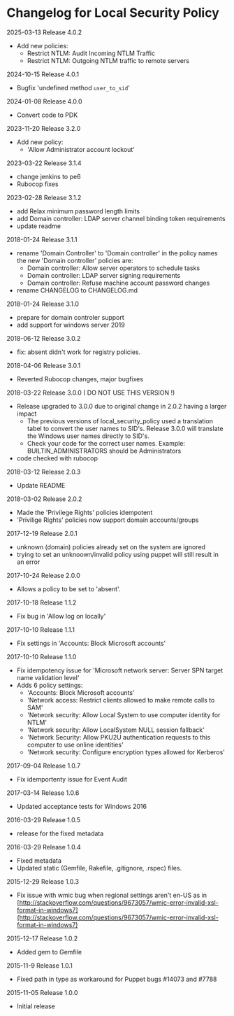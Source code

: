 # Changelog for Local Security Policy

2025-03-13 Release 4.0.2

- Add new policies:
  - Restrict NTLM: Audit Incoming NTLM Traffic
  - Restrict NTLM: Outgoing NTLM traffic to remote servers

2024-10-15 Release 4.0.1

- Bugfix 'undefined method `user_to_sid`'

2024-01-08 Release 4.0.0

- Convert code to PDK

2023-11-20 Release 3.2.0

- Add new policy:
  - 'Allow Administrator account lockout'

2023-03-22 Release 3.1.4

- change jenkins to pe6
- Rubocop fixes

2023-02-28 Release 3.1.2

- add Relax minimum password length limits
- add Domain controller: LDAP server channel binding token requirements
- update readme

2018-01-24 Release 3.1.1

- rename 'Domain Controller' to 'Domain controller' in the policy names
  the new 'Domain controller' policies are:
  - Domain controller: Allow server operators to schedule tasks
  - Domain controller: LDAP server signing requirements
  - Domain controller: Refuse machine account password changes
- rename CHANGELOG to CHANGELOG.md

2018-01-24 Release 3.1.0

- prepare for domain controler support
- add support for windows server 2019

2018-06-12 Release 3.0.2

- fix: absent didn't work for registry policies.

2018-04-06 Release 3.0.1

- Reverted Rubocop changes, major bugfixes

2018-03-22 Release 3.0.0 ( DO NOT USE THIS VERSION !)

- Release upgraded to 3.0.0  due to original change in 2.0.2 having a larger impact
  - The previous versions of local_security_policy used a translation tabel to convert the user names to
    SID's. Release 3.0.0 will translate the Windows user names directly to SID's.
  - Check your code for the correct user names. Example: BUILTIN_ADMINISTRATORS should be Administrators
- code checked with rubocop

2018-03-12 Release 2.0.3

- Update README

2018-03-02 Release 2.0.2

- Made the 'Privilege Rights' policies idempotent
- 'Privilige Rights' policies now support domain accounts/groups

2017-12-19 Release 2.0.1

- unknown (domain) policies already set on the system are ignored
- trying to set an unknoown/invalid policy using puppet will still result in an error

2017-10-24 Release 2.0.0

- Allows a policy to be set to 'absent'.

2017-10-18 Release 1.1.2

- Fix bug in 'Allow log on locally'

2017-10-10 Release 1.1.1

- Fix settings in 'Accounts: Block Microsoft accounts'

2017-10-10 Release 1.1.0

- Fix idempotency issue for 'Microsoft network server: Server SPN target name validation level'
- Adds 6 policy settings:
  - 'Accounts: Block Microsoft accounts'
  - 'Network access: Restrict clients allowed to make remote calls to SAM'
  - 'Network security: Allow Local System to use computer identity for NTLM'
  - 'Network security: Allow LocalSystem NULL session fallback'
  - 'Network Security: Allow PKU2U authentication requests to this computer to use online identities'
  - 'Network security: Configure encryption types allowed for Kerberos'

2017-09-04 Release 1.0.7

- Fix idemportenty issue for Event Audit

2017-03-14 Release 1.0.6

- Updated acceptance tests for Windows 2016

2016-03-29 Release 1.0.5

- release for the fixed metadata

2016-03-29 Release 1.0.4

- Fixed metadata
- Updated static (Gemfile, Rakefile, .gitignore, .rspec) files.

2015-12-29 Release 1.0.3

- Fix issue with wmic bug when regional settings aren't en-US as in [http://stackoverflow.com/questions/9673057/wmic-error-invalid-xsl-format-in-windows7](http://stackoverflow.com/questions/9673057/wmic-error-invalid-xsl-format-in-windows7)

2015-12-17 Release 1.0.2

- Added gem to Gemfile

2015-11-9 Release 1.0.1

- Fixed path in type as workaround for Puppet bugs #14073 and #7788

2015-11-05 Release 1.0.0

- Initial release
